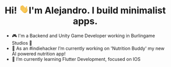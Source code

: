 <h1 align="center">Hi! <img src="https://raw.githubusercontent.com/ABSphreak/ABSphreak/master/gifs/Hi.gif" width="30px">I'm Alejandro. I build minimalist apps.</h1>

- :video_game: I'm a Backend and Unity Game Developer working in Burlingame Studios :hibiscus:
- :telescope: As an #indiehacker I’m currently working on 'Nutrition Buddy' my new AI powered nutrition app!
- 🌱 I’m currently learning Flutter Development, focused on IOS
